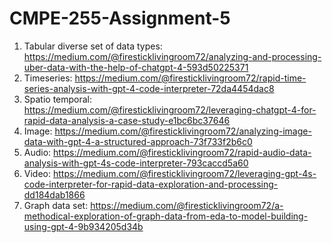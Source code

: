 # CMPE-255-Assignment-5

1. Tabular diverse set of data types: https://medium.com/@firesticklivingroom72/analyzing-and-processing-uber-data-with-the-help-of-chatgpt-4-593d50225371
2. Timeseries: https://medium.com/@firesticklivingroom72/rapid-time-series-analysis-with-gpt-4-code-interpreter-72da4454dac8
3. Spatio temporal: https://medium.com/@firesticklivingroom72/leveraging-chatgpt-4-for-rapid-data-analysis-a-case-study-e1bc6bc37646
4. Image: https://medium.com/@firesticklivingroom72/analyzing-image-data-with-gpt-4-a-structured-approach-73f733f2b6c0
5. Audio: https://medium.com/@firesticklivingroom72/rapid-audio-data-analysis-with-gpt-4s-code-interpreter-793caccd5a60
6. Video: https://medium.com/@firesticklivingroom72/leveraging-gpt-4s-code-interpreter-for-rapid-data-exploration-and-processing-dd184dab1866
7. Graph data set: https://medium.com/@firesticklivingroom72/a-methodical-exploration-of-graph-data-from-eda-to-model-building-using-gpt-4-9b934205d34b
